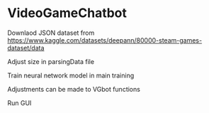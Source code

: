 # VideoGameChatbot

Downlaod JSON dataset from https://www.kaggle.com/datasets/deepann/80000-steam-games-dataset/data

Adjust size in parsingData file

Train neural network model in main training

Adjustments can be made to VGbot functions

Run GUI
